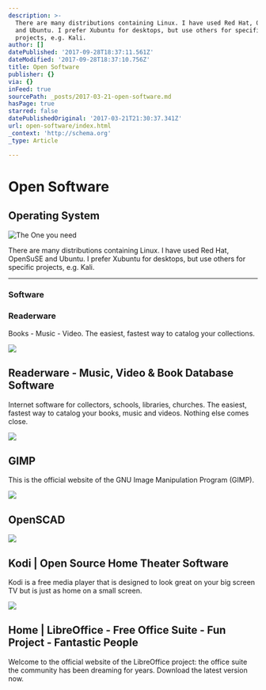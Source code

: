 ```yaml
---
description: >-
  There are many distributions containing Linux. I have used Red Hat, OpenSuSE
  and Ubuntu. I prefer Xubuntu for desktops, but use others for specific
  projects, e.g. Kali.
author: []
datePublished: '2017-09-28T18:37:11.561Z'
dateModified: '2017-09-28T18:37:10.756Z'
title: Open Software
publisher: {}
via: {}
inFeed: true
sourcePath: _posts/2017-03-21-open-software.md
hasPage: true
starred: false
datePublishedOriginal: '2017-03-21T21:30:37.341Z'
url: open-software/index.html
_context: 'http://schema.org'
_type: Article

---
```

# Open Software

## Operating System
![The One you need](https://the-grid-user-content.s3-us-west-2.amazonaws.com/1b5decf7-7bc6-48eb-b157-acc7daa6ef26.png)

There are many distributions containing Linux. I have used Red Hat, OpenSuSE and Ubuntu. I prefer Xubuntu for desktops, but use others for specific projects, e.g. Kali.

---

### Software

### Readerware

Books - Music - Video. The easiest, fastest way to catalog your collections.

<article style=""><img src="https://imgflo.herokuapp.com/graph/2b2431f8e7ba7b0/079858ccfb4851879cc76ce7493e4b46/noop.png?input=http%3A%2F%2Fwww.readerware.com%2Fimages%2Fslide-video.png" /><h1>Readerware - Music, Video &amp; Book Database Software</h1><p>Internet software for collectors, schools, libraries, churches. The easiest, fastest way to catalog your books, music and videos. Nothing else comes close.</p></article>

<article style=""><img src="https://s3-us-west-2.amazonaws.com/the-grid-img/p/e342f7202768b0b495c10f46fe9ff08e02533d80.png" /><h1>GIMP</h1><p>This is the official website of the GNU Image Manipulation Program (GIMP).</p></article>

<article style=""><img src="https://s3-us-west-2.amazonaws.com/the-grid-img/p/f1d8188aa3c5d5acee9f657d62e49798e6f8c7fe.png" /><h1>OpenSCAD</h1></article>

<article style=""><img src="https://s3-us-west-2.amazonaws.com/the-grid-img/p/dba912646c91f11bb6f8dfeb986432143174da88.jpg" /><h1>Kodi | Open Source Home Theater Software</h1><p>Kodi is a free media player that is designed to look great on your big screen TV but is just as home on a small screen.</p></article>

<article style=""><img src="https://s3-us-west-2.amazonaws.com/the-grid-img/p/b698bcfa6b1e3b58fbb13ed3b30b4a42f900430d.png" /><h1>Home | LibreOffice - Free Office Suite - Fun Project - Fantastic People</h1><p>Welcome to the official website of the LibreOffice project: the office suite the community has been dreaming for years. Download the latest version now.</p></article>